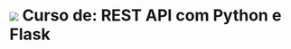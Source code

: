 # <img src="https://img.shields.io/badge/Udemy-A100FF?style=for-the-badge&logo=Udemy&logoColor=white" />  Curso de: REST API com Python e Flask 



